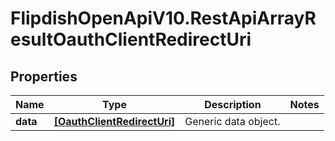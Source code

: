 # FlipdishOpenApiV10.RestApiArrayResultOauthClientRedirectUri

## Properties
Name | Type | Description | Notes
------------ | ------------- | ------------- | -------------
**data** | [**[OauthClientRedirectUri]**](OauthClientRedirectUri.md) | Generic data object. | 


